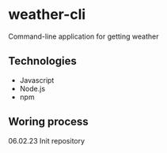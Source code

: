 # weather-cli

Command-line application for getting weather

## Technologies
+ Javascript
+ Node.js
+ npm

## Woring process

06.02.23 Init repository
